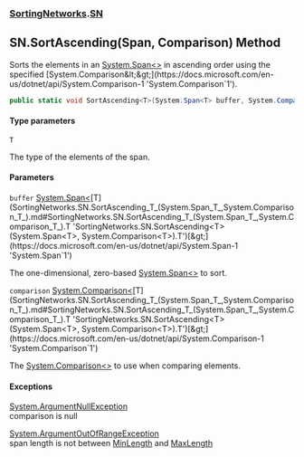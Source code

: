 ### [SortingNetworks](SortingNetworks.md 'SortingNetworks').[SN](SortingNetworks.SN.md 'SortingNetworks.SN')

## SN.SortAscending<T>(Span<T>, Comparison<T>) Method

Sorts the elements in an [System.Span&lt;&gt;](https://docs.microsoft.com/en-us/dotnet/api/System.Span-1 'System.Span`1') in ascending order using the specified [System.Comparison&lt;&gt;](https://docs.microsoft.com/en-us/dotnet/api/System.Comparison-1 'System.Comparison`1').

```csharp
public static void SortAscending<T>(System.Span<T> buffer, System.Comparison<T> comparison);
```
#### Type parameters

<a name='SortingNetworks.SN.SortAscending_T_(System.Span_T_,System.Comparison_T_).T'></a>

`T`

The type of the elements of the span.
#### Parameters

<a name='SortingNetworks.SN.SortAscending_T_(System.Span_T_,System.Comparison_T_).buffer'></a>

`buffer` [System.Span&lt;](https://docs.microsoft.com/en-us/dotnet/api/System.Span-1 'System.Span`1')[T](SortingNetworks.SN.SortAscending_T_(System.Span_T_,System.Comparison_T_).md#SortingNetworks.SN.SortAscending_T_(System.Span_T_,System.Comparison_T_).T 'SortingNetworks.SN.SortAscending<T>(System.Span<T>, System.Comparison<T>).T')[&gt;](https://docs.microsoft.com/en-us/dotnet/api/System.Span-1 'System.Span`1')

The one-dimensional, zero-based [System.Span&lt;&gt;](https://docs.microsoft.com/en-us/dotnet/api/System.Span-1 'System.Span`1') to sort.

<a name='SortingNetworks.SN.SortAscending_T_(System.Span_T_,System.Comparison_T_).comparison'></a>

`comparison` [System.Comparison&lt;](https://docs.microsoft.com/en-us/dotnet/api/System.Comparison-1 'System.Comparison`1')[T](SortingNetworks.SN.SortAscending_T_(System.Span_T_,System.Comparison_T_).md#SortingNetworks.SN.SortAscending_T_(System.Span_T_,System.Comparison_T_).T 'SortingNetworks.SN.SortAscending<T>(System.Span<T>, System.Comparison<T>).T')[&gt;](https://docs.microsoft.com/en-us/dotnet/api/System.Comparison-1 'System.Comparison`1')

The [System.Comparison&lt;&gt;](https://docs.microsoft.com/en-us/dotnet/api/System.Comparison-1 'System.Comparison`1') to use when comparing elements.

#### Exceptions

[System.ArgumentNullException](https://docs.microsoft.com/en-us/dotnet/api/System.ArgumentNullException 'System.ArgumentNullException')  
comparison is null

[System.ArgumentOutOfRangeException](https://docs.microsoft.com/en-us/dotnet/api/System.ArgumentOutOfRangeException 'System.ArgumentOutOfRangeException')  
span length is not between [MinLength](SortingNetworks.SN.MinLength.md 'SortingNetworks.SN.MinLength') and [MaxLength](SortingNetworks.SN.MaxLength.md 'SortingNetworks.SN.MaxLength')